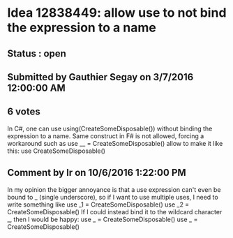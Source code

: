 # Idea 12838449: allow use to not bind the expression to a name #

## Status : open

## Submitted by Gauthier Segay on 3/7/2016 12:00:00 AM

## 6 votes

In C#, one can use using(CreateSomeDisposable()) without binding the expression to a name.
Same construct in F# is not allowed, forcing a workaround such as
use __ = CreateSomeDisposable()
allow to make it like this:
use CreateSomeDisposable()


## Comment by lr on 10/6/2016 1:22:00 PM

In my opinion the bigger annoyance is that a use expression can't even be bound to _ (single underscore), so if I want to use multiple uses, I need to write something like
use _1 = CreateSomeDisposable()
use _2 = CreateSomeDisposable()
If I could instead bind it to the wildcard character _, then I would be happy:
use _ = CreateSomeDisposable()
use _ = CreateSomeDisposable()
